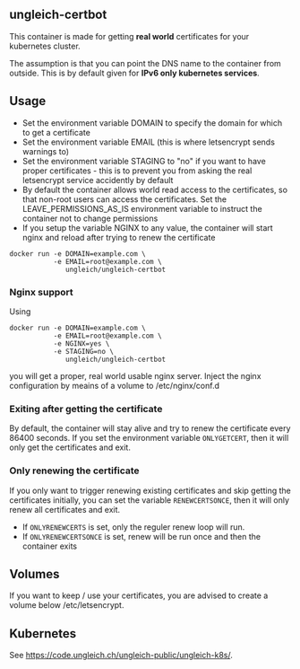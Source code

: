## ungleich-certbot

This container is made for getting **real world** certificates
for your kubernetes cluster.

The assumption is that you can point the DNS name to the container
from outside. This is by default given for **IPv6 only kubernetes
services**.


## Usage

* Set the environment variable DOMAIN to specify the domain for which
  to get a certificate
* Set the environment variable EMAIL (this is where letsencrypt sends
  warnings to)
* Set the environment variable STAGING to "no" if you want to have
  proper certificates - this is to prevent you from asking the real
  letsencrypt service accidently by default
* By default the container allows world read access to the
  certificates, so that non-root users can access the certificates.
  Set the LEAVE_PERMISSIONS_AS_IS environment variable to instruct the
  container not to change permissions
* If you setup the variable NGINX to any value, the container will
  start nginx and reload after trying to renew the certificate

```
docker run -e DOMAIN=example.com \
           -e EMAIL=root@example.com \
              ungleich/ungleich-certbot
```

### Nginx support

Using

```
docker run -e DOMAIN=example.com \
           -e EMAIL=root@example.com \
           -e NGINX=yes \
           -e STAGING=no \
              ungleich/ungleich-certbot
```

you will get a proper, real world usable nginx server. Inject the
nginx configuration by meains of a volume to /etc/nginx/conf.d

### Exiting after getting the certificate

By default, the container will stay alive and try to renew the
certificate every 86400 seconds. If you set the environment variable
`ONLYGETCERT`, then it will only get the certificates and exit.

### Only renewing the certificate

If you only want to trigger renewing existing certificates and skip
getting the certificates initially, you can set the variable
`RENEWCERTSONCE`, then it will only renew all certificates and exit.

* If `ONLYRENEWCERTS` is set, only the reguler renew loop will run.
* If `ONLYRENEWCERTSONCE` is set, renew will be run once and then the
  container exits

## Volumes

If you want to keep / use your certificates, you are advised to create
a volume below /etc/letsencrypt.

## Kubernetes

See https://code.ungleich.ch/ungleich-public/ungleich-k8s/.
